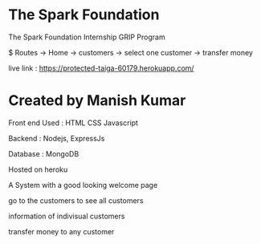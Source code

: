 # The Spark Foundation

The Spark Foundation Internship GRIP Program

$ Routes -> Home -> customers -> select one customer -> transfer money

live link : https://protected-taiga-60179.herokuapp.com/



# Created by Manish Kumar

Front end Used : HTML CSS Javascript

Backend : Nodejs, ExpressJs

Database : MongoDB

Hosted on heroku 

A System with a good looking welcome page 

go to the customers to see all customers 

information of indivisual customers

transfer money to any customer
